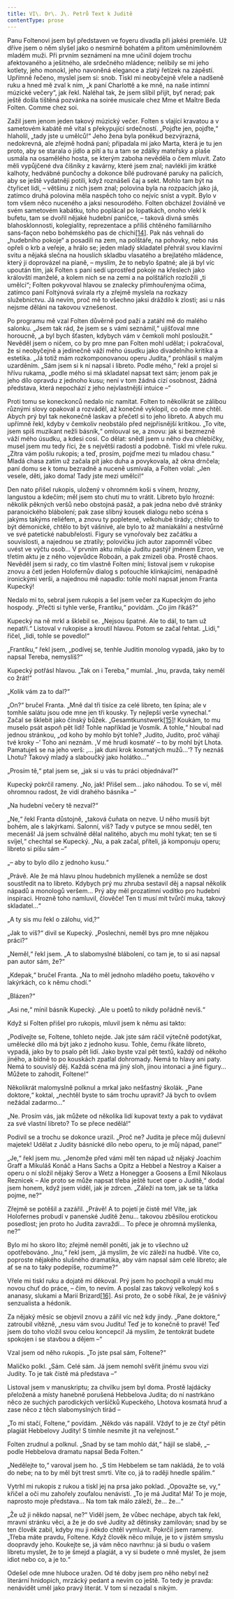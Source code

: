 ```yaml
---
title: VI\. Dr\. J\. Petrů Text k Juditě
contentType: prose
---
```


<section>

Panu Foltenovi jsem byl představen ve foyeru divadla při jakési premiéře. Už dříve jsem o něm slyšel jako o nesmírně bohatém a přitom uměnímilovném mladém muži. Při prvním seznámení na mne učinil dojem trochu afektovaného a ješitného, ale srdečného mládence; nelíbily se mi jeho kotlety, jeho monokl, jeho navoněná elegance a zlatý řetízek na zápěstí. Upřímně řečeno, myslel jsem si: snob. Tiskl mi neobyčejně vřele a nadšeně ruku a hned mě zval k nim, „k paní Charlottě a ke mně, na naše intimní múzické večery“, jak řekl. Naléhal tak, že jsem slíbil přijít, byť nerad; pak ještě došla tištěná pozvánka na soirée musicale chez Mme et Maître Beda Folten. Comme chez soi.

Zažil jsem jenom jeden takový múzický večer. Folten s vlající kravatou a v sametovém kabátě mě vítal s překypující srdečností. „Pojďte jen, pojďte,“ hlaholil, „tady jste u umělců!“ Jeho žena byla poněkud bezvýrazná, nedokrevná, ale zřejmě hodná paní; připadala mi jako Marta, která je tu jen proto, aby se starala o jídlo a pití a tu a tam se zdálky mateřsky a plaše usmála na osamělého hosta, se kterým zaboha nevěděla o čem mluvit. Zato měli vypůjčené dva číšníky z kavárny, které jsem znal; navlékli jim krátké kalhoty, hedvábné punčochy a dokonce bílé pudrované paruky na palicích, aby se ještě vydatněji potili, když roznášeli čaj a sekt. Mohlo tam být na čtyřicet lidí, – většinu z nich jsem znal; polovina byla na rozpacích jako já, zatímco druhá polovina měla naspěch toho co nejvíc sníst a vypít. Bylo v tom všem něco nuceného a jaksi nesourodého. Folten obcházel žoviálně ve svém sametovém kabátku, toho poplácal po lopatkách, onoho vlekl k bufetu, tam se dvořil nějaké hudební paničce, – taková divná směs blahosklonnosti, kolegiality, reprezentace a příliš chtěného familiárního sans-façon nebo bohémského pas de chichi[\[14\]](./resources/undefined). Pak nás vehnali do „hudebního pokoje“ a posadili na zem, na polštáře, na pohovky, nebo nás opřeli o krb a veřeje, a hrálo se; jeden mladý skladatel přehrál svou klavírní svitu a nějaká slečna na houslích skladbu vlasatého a brejlatého mládence, který ji doprovázel na pianě, – myslím, že to nebylo špatné; ale já byl víc upoután tím, jak Folten s paní sedí uprostřed pokoje na křeslech jako královští manželé, a kolem nich se na zemi a na polštářích rozložili „ti umělci“; Folten pokyvoval hlavou se znalecky přimhouřenýma očima, zatímco paní Foltýnová svírala rty a zřejmě myslela na rozkazy služebnictvu. Já nevím, proč mě to všechno jaksi dráždilo k zlosti; asi u nás nejsme děláni na takovou vznešenost.

Po programu mě vzal Folten důvěrně pod paží a zatáhl mě do malého salonku. „Jsem tak rád, že jsem se s vámi seznámil,“ ujišťoval mne horoucně, „a byl bych šťasten, kdybych vám v čemkoli mohl posloužit.“ Nevěděl jsem o ničem, co by pro mne pan Folten mohl udělat; i pokračoval, že si neobyčejně a jedinečně váží mého úsudku jako divadelního kritika a estetika. „Já totiž mám rozkomponovanou operu Judita,“ prohlásil s malým uzarděním. „Sám jsem si k ní napsal i libreto. Podle mého,“ řekl a projel si hřívu rukama, „podle mého si má skladatel napsat text sám; jenom pak je jeho dílo opravdu z jednoho kusu; není v tom žádná cizí osobnost, žádná představa, která nepochází z jeho nejvlastnější intuice –“

Proti tomu se koneckonců nedalo nic namítat. Folten to několikrát se zálibou různými slovy opakoval a rozváděl, až konečně vyklopil, co ode mne chtěl. Abych prý byl tak nekonečně laskav a přečetl si to jeho libreto. A abych mu upřímně řekl, kdyby v čemkoliv neobstálo před nejpřísnější kritikou. „To víte, jsem spíš muzikant nežli básník,“ omlouval se, a znovu: jak si bezmezně váží mého úsudku, a kdesi cosi. Co dělat: snědl jsem u něho dva chlebíčky, musel jsem mu tedy říci, že s největší radostí a podobně. Tiskl mi vřele ruku. „Zítra vám pošlu rukopis; a teď, prosím, pojďme mezi tu mladou chasu.“ Mladá chasa zatím už začala pít jako duha a povykovala, až okna drnčela; paní domu se k tomu bezradně a nuceně usmívala, a Folten volal: „Jen vesele, děti, jako doma! Tady jste mezi umělci!“

Den nato přišel rukopis, uložený v ohromném koši s vínem, hrozny, langustou a kdečím; měl jsem sto chutí mu to vrátit. Libreto bylo hrozné: několik pěkných veršů nebo obstojná pasáž, a pak jedna nebo dvě stránky paranoického blábolení; pak zase slibný kousek dialogu nebo scéna s jakýms takýms reliéfem, a znovu ty popletené, velkohubé tirády; chtělo to být démonické, chtělo to být vášnivé, ale bylo to až maniakální a nestvůrné ve své patetické nabubřelosti. Figury se vynořovaly bez začátku a souvislosti, a najednou se ztratily; polovičku jich autor zapomněl vůbec uvést ve výčtu osob… V prvním aktu miluje Juditu pastýř jménem Ezron, ve třetím aktu je z něho vojevůdce Roboán, a pak zmizeli oba. Prostě chaos. Nevěděl jsem si rady, co tím vlastně Folten míní; listoval jsem v rukopise znovu a četl jeden Holofernův dialog s poťouchle klinkajícími, nenápadně ironickými verši, a najednou mě napadlo: tohle mohl napsat jenom Franta Kupecký!

Nedalo mi to, sebral jsem rukopis a šel jsem večer za Kupeckým do jeho hospody. „Přečti si tyhle verše, Frantíku,“ povídám. „Co jim říkáš?“

Kupecký na ně mrkl a šklebil se. „Nejsou špatné. Ale to dál, to tam už nepatří.“ Listoval v rukopise a kroutil hlavou. Potom se začal řehtat. „Lidi,“ řičel, „lidi, tohle se povedlo!“

„Frantíku,“ řekl jsem, „podívej se, tenhle Juditin monolog vypadá, jako by to napsal Tereba, nemyslíš?“

Kupecký potřásl hlavou. „Tak on i Tereba,“ mumlal. „Inu, pravda, taky neměl co žrát!“

„Kolik vám za to dal?“

„On?“ bručel Franta. „Mně dal tři tisíce za celé libreto, ten špína; ale v tomhle salátu jsou ode mne jen tři kousky. Ty nejlepší verše vynechal.“ Začal se šklebit jako čínský bůžek. „Gesamtkunstwerk[\[15\]](./resources/undefined)! Koukám, to mu muselo psát aspoň pět lidí! Tohle například je Vosmík. A tohle,“ hloubal nad jednou stránkou, „od koho by mohlo být tohle? ,Judito, Judito, proč váhají tvé kroky –‘ Toho ani neznám. ,V mé hrudi kosmaté‘ – to by mohl být Lhota. Pamatuješ se na jeho verš: ,… jak duní krok kosmatých mužů…‘? Ty neznáš Lhotu? Takový mladý a slaboučký jako holátko…“

„Prosím tě,“ ptal jsem se, „jak si u vás tu práci objednával?“

Kupecký pokrčil rameny. „No, jak! Přišel sem… jako náhodou. To se ví, měl ohromnou radost, že vidí drahého básníka –“

„Na hudební večery tě nezval?“

„Ne,“ řekl Franta důstojně, „taková čuňata on nezve. U něho musíš být bohém, ale s lakýrkami. Salonní, víš? Tady v putyce se mnou seděl, ten mecenáš! Já jsem schválně dělal nalitého, abych mu mohl tykat; ten se ti svíjel,“ chechtal se Kupecký. „Nu, a pak začal, příteli, já komponuju operu; libreto si píšu sám –“

„– aby to bylo dílo z jednoho kusu.“

„Právě. Ale že má hlavu plnou hudebních myšlenek a nemůže se dost soustředit na to libreto. Kdybych prý mu zhruba sestavil děj a napsal několik nápadů a monologů veršem… Prý aby měl prozatímní vodítko pro hudební inspiraci. Hrozně toho namluvil, člověče! Ten ti musí mít tvůrčí muka, takový skladatel…“

„A ty sis mu řekl o zálohu, vid,?“

„Jak to víš?“ divil se Kupecký. „Poslechni, neměl bys pro mne nějakou práci?“

„Neměl,“ řekl jsem. „A to slabomyslné blábolení, co tam je, to si asi napsal pan autor sám, že?“

„Kdepak,“ bručel Franta. „Na to měl jednoho mladého poetu, takového v lakýrkách, co k němu chodí.“

„Blázen?“

„Asi ne,“ mínil básník Kupecký. „Ale u poetů to nikdy pořádně nevíš.“

Když si Folten přišel pro rukopis, mluvil jsem k němu asi takto:

„Podívejte se, Foltene, tohleto nejde. Jak jste sám ráčil výtečně podotýkat, umělecké dílo má být jako z jednoho kusu. Tohle, čemu říkáte libreto, vypadá, jako by to psalo pět lidí. Jako byste vzal pět textů, každý od někoho jiného, a bídně to po kouskách zpatlal dohromady. Nemá to hlavy ani paty. Nemá to souvislý děj. Každá scéna má jiný sloh, jinou intonaci a jiné figury… Můžete to zahodit, Foltene!“

Několikrát malomyslně polknul a mrkal jako nešťastný školák. „Pane doktore,“ koktal, „nechtěl byste to sám trochu upravit? Já bych to ovšem nežádal zadarmo…“

„Ne. Prosím vás, jak můžete od několika lidí kupovat texty a pak to vydávat za své vlastní libreto? To se přece nedělá!“

Podivil se a trochu se dokonce urazil. „Proč ne? Judita je přece můj duševní majetek! Udělat z Judity básnické dílo nebo operu, to je můj nápad, pane!“

„Je,“ řekl jsem mu. „Jenomže před vámi měl ten nápad už nějaký Joachim Graff a Mikuláš Konáč a Hans Sachs a Opitz a Hebbel a Nestroy a Kaiser a operu o ní složil nějaký Serov a Wetz a Honegger a Goosens a Emil Nikolaus Reznicek – Ale proto se může napsat třeba ještě tucet oper o Juditě,“ dodal jsem honem, když jsem viděl, jak je zdrcen. „Záleží na tom, jak se ta látka pojme, ne?“

Zřejmě se potěšil a zazářil. „Právě! A to pojetí je čistě mé! Víte, jak Holofernes probudí v panenské Juditě ženu… takovou zběsilou erotickou posedlost; jen proto ho Judita zavraždí… To přece je ohromná myšlenka, ne?“

Bylo mi ho skoro líto; zřejmě neměl ponětí, jak je to všechno už opotřebováno. „Inu,“ řekl jsem, „já myslím, že víc záleží na hudbě. Víte co, poproste nějakého slušného dramatika, aby vám napsal sám celé libreto; ale ať se na to taky podepíše, rozumíme?“

Vřele mi tiskl ruku a dojatě mi děkoval. Prý jsem ho pochopil a vnukl mu novou chuť do práce, – čím, to nevím. A poslal zas takový velkolepý koš s ananasy, slukami a Marií Brizard[\[16\]](./resources/undefined). Asi proto, že o sobě říkal, že je vášnivý senzualista a hédonik.

Za nějaký měsíc se objevil znovu a zářil víc než kdy jindy. „Pane doktore,“ zatroubil vítězně, „nesu vám svou Juditu! Teď je to konečně to pravé! Teď jsem do toho vložil svou celou koncepci! Já myslím, že tentokrát budete spokojen i se stavbou a dějem –“

Vzal jsem od něho rukopis. „To jste psal sám, Foltene?“

Maličko polkl. „Sám. Celé sám. Já jsem nemohl svěřit jinému svou vizi Judity. To je tak čistě má představa –“

Listoval jsem v manuskriptu; za chvilku jsem byl doma. Prostě lajdácky přeložená a místy hanebně porušená Hebbelova Judita; do ní nastrkáno něco ze suchých parodických veršíčků Kupeckého, Lhotova kosmatá hruď a zase něco z těch slabomyslných tirád –

„To mi stačí, Foltene,“ povídám. „Někdo vás napálil. Vždyť to je ze čtyř pětin plagiát Hebbelovy Judity! S tímhle nesmíte jít na veřejnost.“

Folten zrudnul a polknul. „Snad by se tam mohlo dát,“ hájil se slabě, „– podle Hebbelova dramatu napsal Beda Folten.“

„Nedělejte to,“ varoval jsem ho. „S tím Hebbelem se tam nakládá, že to volá do nebe; na to by měl být trest smrti. Víte co, já to raději hnedle spálím.“

Vytrhl mi rukopis z rukou a tiskl jej na prsa jako poklad. „Opovažte se, vy,“ křičel a oči mu zahořely zoufalou nenávistí. „To je má Judita! Má! To je moje, naprosto moje představa… Na tom tak málo záleží, že… že…“

„Že už ji někdo napsal, ne?“ Viděl jsem, že vůbec nechápe, abych tak řekl, mravní stránku věci, a že je do své Judity až dětinsky zamilován; snad by se ten člověk zabil, kdyby mu ji někdo chtěl vymluvit. Pokrčil jsem rameny. „Třeba máte pravdu, Foltene. Když člověk něco miluje, je to v jistém smyslu doopravdy jeho. Koukejte se, já vám něco navrhnu: já si budu o vašem libretu myslet, že to je šmejd a plagiát, a vy si budete o mně myslet, že jsem idiot nebo co, a je to.“

Odešel ode mne hluboce uražen. Od té doby jsem pro něho nebyl než literární hnidopich, mrzácký pedant a nevím co ještě. To tedy je pravda: nenávidět uměl jako pravý literát. V tom si nezadal s nikým.

</section>
